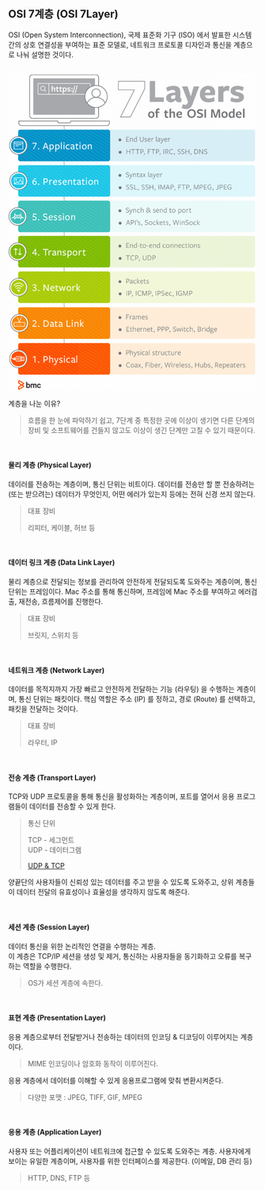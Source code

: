 ## OSI 7계층 (OSI 7Layer)
OSI (Open System Interconnection), 국제 표준화 기구 (ISO) 에서 발표한 시스템 간의 상호 연결성을 부여하는 표준 모델로, 네트워크 프로토콜 디자인과 통신을 계층으로 나눠 설명한 것이다.

<br />

<img src="../img/osi7layer.png" width="500">

<br />

계층을 나눈 이유?
> 흐름을 한 눈에 파악하기 쉽고, 7단계 중 특정한 곳에 이상이 생기면 다른 단계의 장비 및 소프트웨어를 건들지 않고도 이상이 생긴 단계만 고칠 수 있기 때문이다.

<br />

#### 물리 계층 (Physical Layer)
데이러를 전송하는 계층이며, 통신 단위는 비트이다.
데이터를 전송만 할 뿐 전송하려는 (또는 받으려는) 데이터가 무엇인지, 어떤 에러가 있는지 등에는 전혀 신경 쓰지 않는다. 
> 대표 장비
>
> 리피터, 케이블, 허브 등

<br />

#### 데이터 링크 계층 (Data Link Layer)
물리 계층으로 전달되는 정보를 관리하여 안전하게 전달되도록 도와주는 계층이며, 통신 단위는 프레임이다.
Mac 주소를 통해 통신하며, 프레임에 Mac 주소를 부여하고 에러검출, 재전송, 흐름제어를 진행한다.
> 대표 장비
>
> 브릿지, 스위치 등

<br />

#### 네트워크 계층 (Network Layer)
데이터를 목적지까지 가장 빠르고 안전하게 전달하는 기능 (라우팅) 을 수행하는 계층이며, 통신 단위는 패킷이다.
핵심 역할은 주소 (IP) 를 정하고, 경로 (Route) 를 선택하고, 패킷을 전달하는 것이다.
> 대표 장비
>
> 라우터, IP
<br />

#### 전송 계층 (Transport Layer)
TCP와 UDP 프로토콜을 통해 통신을 활성화하는 계층이며, 포트를 열어서 응용 프로그램들이 데이터를 전송할 수 있게 한다.
> 통신 단위
>
> TCP - 세그먼트  
> UDP - 데이터그램
>
> [UDP & TCP](UDP&TCP.md)

양끝단의 사용자들이 신뢰성 있는 데이터를 주고 받을 수 있도록 도와주고, 상위 계층들이 데이터 전달의 유효성이나 효율성을 생각하지 않도록 해준다. 

<br />

#### 세션 계층 (Session Layer)
데이터 통신을 위한 논리적인 연결을 수행하는 계층.  
이 계층은 TCP/IP 세션을 생성 및 제거, 통신하는 사용자들을 동기화하고 오류를 복구하는 역할을 수행한다.

> OS가 세션 계층에 속한다.

<br />

#### 표현 계층 (Presentation Layer)
응용 계층으로부터 전달받거나 전송하는 데이터의 인코딩 & 디코딩이 이루어지는 계층이다.
> MIME 인코딩이나 암호화 동작이 이루어진다.

응용 계층에서 데이터를 이해할 수 있게 응용프로그램에 맞춰 변환시켜준다.
> 다양한 포맷 : JPEG, TIFF, GIF, MPEG

<br />

#### 응용 계층 (Application Layer)
사용자 또는 어플리케이션이 네트워크에 접근할 수 있도록 도와주는 계층.
사용자에게 보이는 유일한 계층이며, 사용자를 위한 인터페이스를 제공한다. (이메일, DB 관리 등)
> HTTP, DNS, FTP 등
